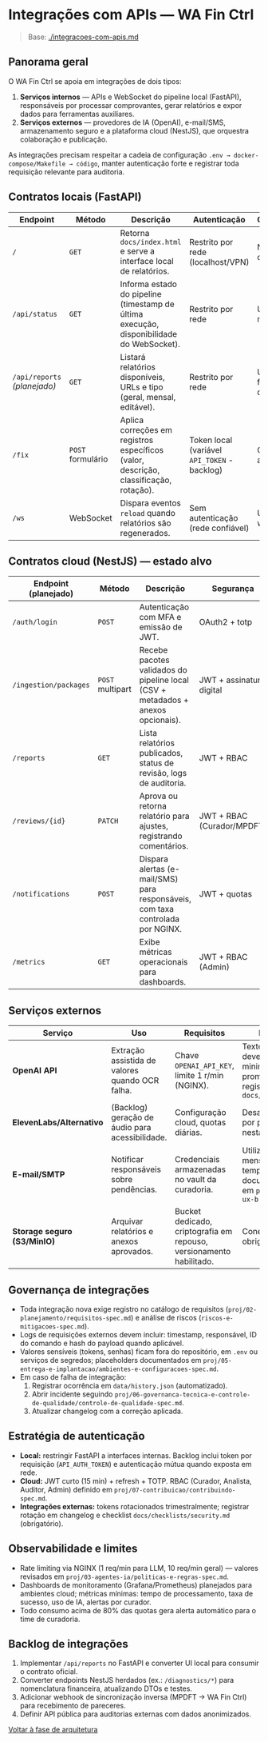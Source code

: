 <!-- proj/01-arquitetura/integracoes-com-apis-spec.md -->
# Integrações com APIs — WA Fin Ctrl

> Base: [./integracoes-com-apis.md](./integracoes-com-apis.md)

## Panorama geral
O WA Fin Ctrl se apoia em integrações de dois tipos:

1. **Serviços internos** — APIs e WebSocket do pipeline local (FastAPI), responsáveis por processar comprovantes, gerar relatórios e expor dados para ferramentas auxiliares.
2. **Serviços externos** — provedores de IA (OpenAI), e-mail/SMS, armazenamento seguro e a plataforma cloud (NestJS), que orquestra colaboração e publicação.

As integrações precisam respeitar a cadeia de configuração `.env → docker-compose/Makefile → código`, manter autenticação forte e registrar toda requisição relevante para auditoria.

## Contratos locais (FastAPI)
| Endpoint | Método | Descrição | Autenticação | Consumidores |
| --- | --- | --- | --- | --- |
| `/` | `GET` | Retorna `docs/index.html` e serve a interface local de relatórios. | Restrito por rede (localhost/VPN) | Navegador do curador |
| `/api/status` | `GET` | Informa estado do pipeline (timestamp de última execução, disponibilidade do WebSocket). | Restrito por rede | UI local, monitoramento |
| `/api/reports` *(planejado)* | `GET` | Listará relatórios disponíveis, URLs e tipo (geral, mensal, editável). | Restrito por rede | UI React futura, scripts de auditoria |
| `/fix` | `POST` formulário | Aplica correções em registros específicos (valor, descrição, classificação, rotação). | Token local (variável `API_TOKEN` - backlog) | CLI web/cloud, automações |
| `/ws` | WebSocket | Dispara eventos `reload` quando relatórios são regenerados. | Sem autenticação (rede confiável) | UI local, watchers |

## Contratos cloud (NestJS) — estado alvo
| Endpoint (planejado) | Método | Descrição | Segurança |
| --- | --- | --- | --- |
| `/auth/login` | `POST` | Autenticação com MFA e emissão de JWT. | OAuth2 + totp |
| `/ingestion/packages` | `POST` multipart | Recebe pacotes validados do pipeline local (CSV + metadados + anexos opcionais). | JWT + assinatura digital |
| `/reports` | `GET` | Lista relatórios publicados, status de revisão, logs de auditoria. | JWT + RBAC |
| `/reviews/{id}` | `PATCH` | Aprova ou retorna relatório para ajustes, registrando comentários. | JWT + RBAC (Curador/MPDFT) |
| `/notifications` | `POST` | Dispara alertas (e-mail/SMS) para responsáveis, com taxa controlada por NGINX. | JWT + quotas |
| `/metrics` | `GET` | Exibe métricas operacionais para dashboards. | JWT + RBAC (Admin) |

## Serviços externos
| Serviço | Uso | Requisitos | Notas |
| --- | --- | --- | --- |
| **OpenAI API** | Extração assistida de valores quando OCR falha. | Chave `OPENAI_API_KEY`, limite 1 r/min (NGINX). | Texto enviado deve ser minimizado; prompt registrado em `docs/reports/` |
| **ElevenLabs/Alternativo** | (Backlog) geração de áudio para acessibilidade. | Configuração cloud, quotas diárias. | Desabilitado por padrão nesta release |
| **E-mail/SMTP** | Notificar responsáveis sobre pendências. | Credenciais armazenadas no vault da curadoria. | Utilizar mensagens templated documentadas em `proj/06-ux-brand/` |
| **Storage seguro (S3/MinIO)** | Arquivar relatórios e anexos aprovados. | Bucket dedicado, criptografia em repouso, versionamento habilitado. | Conexões TLS obrigatórias |

## Governança de integrações
- Toda integração nova exige registro no catálogo de requisitos (`proj/02-planejamento/requisitos-spec.md`) e análise de riscos (`riscos-e-mitigacoes-spec.md`).
- Logs de requisições externos devem incluir: timestamp, responsável, ID do comando e hash do payload quando aplicável.
- Valores sensíveis (tokens, senhas) ficam fora do repositório, em `.env` ou serviços de segredos; placeholders documentados em `proj/05-entrega-e-implantacao/ambientes-e-configuracoes-spec.md`.
- Em caso de falha de integração:
  1. Registrar ocorrência em `data/history.json` (automatizado).
  2. Abrir incidente seguindo `proj/06-governanca-tecnica-e-controle-de-qualidade/controle-de-qualidade-spec.md`.
  3. Atualizar changelog com a correção aplicada.

## Estratégia de autenticação
- **Local:** restringir FastAPI a interfaces internas. Backlog inclui token por requisição (`API_AUTH_TOKEN`) e autenticação mútua quando exposta em rede.
- **Cloud:** JWT curto (15 min) + refresh + TOTP. RBAC (Curador, Analista, Auditor, Admin) definido em `proj/07-contribuicao/contribuindo-spec.md`.
- **Integrações externas:** tokens rotacionados trimestralmente; registrar rotação em changelog e checklist `docs/checklists/security.md` (obrigatório).

## Observabilidade e limites
- Rate limiting via NGINX (1 req/min para LLM, 10 req/min geral) — valores revisados em `proj/03-agentes-ia/politicas-e-regras-spec.md`.
- Dashboards de monitoramento (Grafana/Prometheus) planejados para ambientes cloud; métricas mínimas: tempo de processamento, taxa de sucesso, uso de IA, alertas por curador.
- Todo consumo acima de 80% das quotas gera alerta automático para o time de curadoria.

## Backlog de integrações
1. Implementar `/api/reports` no FastAPI e converter UI local para consumir o contrato oficial.
2. Converter endpoints NestJS herdados (ex.: `/diagnostics/*`) para nomenclatura financeira, atualizando DTOs e testes.
3. Adicionar webhook de sincronização inversa (MPDFT → WA Fin Ctrl) para recebimento de pareceres.
4. Definir API pública para auditorias externas com dados anonimizados.

[Voltar à fase de arquitetura](README-spec.md)
